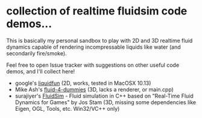 
# collection of realtime fluidsim code demos...

This is basically my personal sandbox to play with 2D and 3D realtime fluid dynamics capable of rendering incompressable liquids like water (and secondarily fire/smoke).

Feel free to open Issue tracker with suggestions on other useful code demos, and I'll collect here!

- google's [liquidfun](liquidfun) (2D, works, tested in MacOSX 10.13)
- Mike Ash's [fluid-4-dummies](fluid-4-dummies) (3D, lacks a renderer, or main.cpp)
- surajiyer's [FluidSim](FluidSim) - Fluid simulation in C++ based on "Real-Time Fluid Dynamics for Games" by Jos Stam (3D, missing some dependencies like Eigen, OGL, Tools, etc. Win32/VC++ only)


